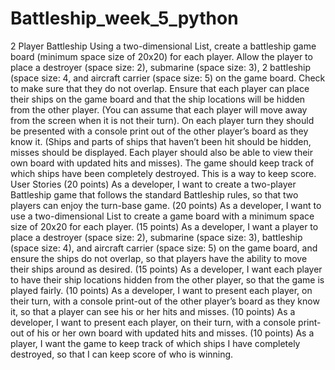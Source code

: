 # Battleship_week_5_python

2 Player Battleship
Using a two-dimensional List, create a battleship game board (minimum space size of 20x20) for each player. 
Allow the player to place a destroyer (space size: 2), submarine (space size: 3), 2 battleship (space size: 4, and aircraft carrier (space size: 5) on the game board. Check to make sure that they do not overlap. 
Ensure that each player can place their ships on the game board and that the ship locations will be hidden from the other player. (You can assume that each player will move away from the screen when it is not their turn). 
On each player turn they should be presented with a console print out of the other player’s board as they know it. (Ships and parts of ships that haven’t been hit should be hidden, misses should be displayed. Each player should also be able to view their own board with updated hits and misses).
The game should keep track of which ships have been completely destroyed. This is a way to keep score.
User Stories
(20 points) As a developer, I want to create a two-player Battleship game that follows the standard Battleship rules, so that two players can enjoy the turn-base game.
(20 points) As a developer, I want to use a two-dimensional List to create a game board with a minimum space size of 20x20 for each player. 
(15 points) As a developer, I want a player to place a destroyer (space size: 2), submarine (space size: 3), battleship (space size: 4), and aircraft carrier (space size: 5) on the game board, and ensure the ships do not overlap, so that players have the ability to move their ships around as desired. 
(15 points) As a developer, I want each player to have their ship locations hidden from the other player, so that the game is played fairly.
(10 points) As a developer, I want to present each player, on their turn, with a console print-out of the other player’s board as they know it, so that a player can see his or her hits and misses. 
(10 points) As a developer, I want to present each player, on their turn, with a console print-out of his or her own board with updated hits and misses.
(10 points) As a player, I want the game to keep track of which ships I have completely destroyed, so that I can keep score of who is winning. 
